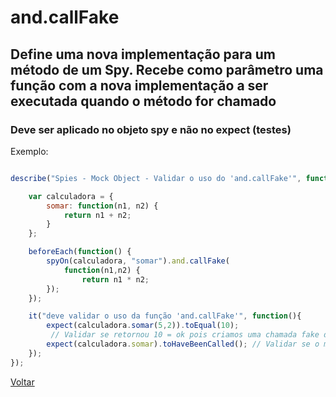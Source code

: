 # and.callFake
## Define uma nova implementação para um método de um Spy. Recebe como parâmetro uma função com a nova implementação a ser executada quando o método for chamado
### Deve ser aplicado no objeto spy e não no expect (testes)

Exemplo:

```js

describe("Spies - Mock Object - Validar o uso do 'and.callFake'", function(){

    var calculadora = {
        somar: function(n1, n2) {
            return n1 + n2;
        }
    };

    beforeEach(function() {
        spyOn(calculadora, "somar").and.callFake(
            function(n1,n2) {
                return n1 * n2;
        });
    });

    it("deve validar o uso da função 'and.callFake'", function(){
        expect(calculadora.somar(5,2)).toEqual(10);    
         // Validar se retornou 10 = ok pois criamos uma chamada fake de multiplicação dos valores, logo 5*2 =10
        expect(calculadora.somar).toHaveBeenCalled(); // Validar se o método somar foi chamado 1x
    });
});
```

[Voltar](https://github.com/andresilveiraleite/jasmine_nodejs/blob/master/docs/spies/spies.md)  